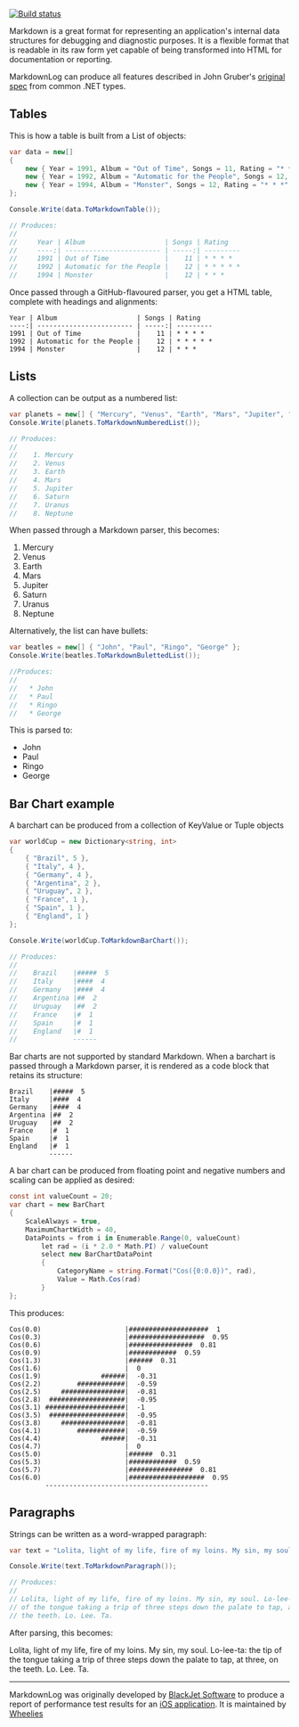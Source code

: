 [![Build status](https://ci.appveyor.com/api/projects/status/utok6islevjr35le)](https://ci.appveyor.com/project/Wheelies/markdownlog)

Markdown is a great format for representing an application's internal data structures for debugging and diagnostic purposes. It is a flexible format that is readable in its raw form yet capable of being transformed into HTML for documentation or reporting.

MarkdownLog can produce all features described in John Gruber's [original spec](http://daringfireball.net/projects/markdown/) from common .NET types.

Tables
------

This is how a table is built from a List of objects:

```csharp
var data = new[]
{
    new { Year = 1991, Album = "Out of Time", Songs = 11, Rating = "* * * *" },
    new { Year = 1992, Album = "Automatic for the People", Songs = 12, Rating = "* * * * *" },
    new { Year = 1994, Album = "Monster", Songs = 12, Rating = "* * *" }
};

Console.Write(data.ToMarkdownTable());

// Produces:
//
//     Year | Album                    | Songs | Rating   
//     ----:| ------------------------ | -----:| --------- 
//     1991 | Out of Time              |    11 | * * * *  
//     1992 | Automatic for the People |    12 | * * * * *
//     1994 | Monster                  |    12 | * * *    
```

Once passed through a GitHub-flavoured parser, you get a HTML table, complete with headings and alignments:

    Year | Album                    | Songs | Rating   
    ----:| ------------------------ | -----:| --------- 
    1991 | Out of Time              |    11 | * * * *  
    1992 | Automatic for the People |    12 | * * * * *
    1994 | Monster                  |    12 | * * *    

Lists
-----

A collection can be output as a numbered list:

```csharp
var planets = new[] { "Mercury", "Venus", "Earth", "Mars", "Jupiter", "Saturn", "Uranus", "Neptune" };
Console.Write(planets.ToMarkdownNumberedList());

// Produces:
//
//    1. Mercury
//    2. Venus
//    3. Earth
//    4. Mars
//    5. Jupiter
//    6. Saturn
//    7. Uranus
//    8. Neptune
```

When passed through a Markdown parser, this becomes:

   1. Mercury
   2. Venus
   3. Earth
   4. Mars
   5. Jupiter
   6. Saturn
   7. Uranus
   8. Neptune

Alternatively, the list can have bullets:

```csharp
var beatles = new[] { "John", "Paul", "Ringo", "George" };
Console.Write(beatles.ToMarkdownBulettedList());

//Produces:
//
//   * John
//   * Paul
//   * Ringo
//   * George
```

This is parsed to:

   * John
   * Paul
   * Ringo
   * George


Bar Chart example
----------------

A barchart can be produced from a collection of KeyValue or Tuple objects

```csharp
var worldCup = new Dictionary<string, int>
{
    { "Brazil", 5 },
    { "Italy", 4 },
    { "Germany", 4 },
    { "Argentina", 2 },
    { "Uruguay", 2 },
    { "France", 1 },
    { "Spain", 1 },
    { "England", 1 }
};

Console.Write(worldCup.ToMarkdownBarChart());

// Produces:
//
//    Brazil    |#####  5
//    Italy     |####  4
//    Germany   |####  4
//    Argentina |##  2
//    Uruguay   |##  2
//    France    |#  1
//    Spain     |#  1
//    England   |#  1
//              ------
```

Bar charts are not supported by standard Markdown. When a barchart is passed through a Markdown parser, it is rendered as a code block that retains its structure:

    Brazil    |#####  5
    Italy     |####  4
    Germany   |####  4
    Argentina |##  2
    Uruguay   |##  2
    France    |#  1
    Spain     |#  1
    England   |#  1
              ------

A bar chart can be produced from floating point and negative numbers and scaling can be applied as desired:


```csharp
const int valueCount = 20;
var chart = new BarChart
{
    ScaleAlways = true,
    MaximumChartWidth = 40,
    DataPoints = from i in Enumerable.Range(0, valueCount)
        let rad = (i * 2.0 * Math.PI) / valueCount
        select new BarChartDataPoint
        {
            CategoryName = string.Format("Cos({0:0.0})", rad),
            Value = Math.Cos(rad)
        }
};
```

This produces:

    Cos(0.0)                     |####################  1
    Cos(0.3)                     |###################  0.95
    Cos(0.6)                     |################  0.81
    Cos(0.9)                     |############  0.59
    Cos(1.3)                     |######  0.31
    Cos(1.6)                     |  0
    Cos(1.9)               ######|  -0.31
    Cos(2.2)         ############|  -0.59
    Cos(2.5)     ################|  -0.81
    Cos(2.8)  ###################|  -0.95
    Cos(3.1) ####################|  -1
    Cos(3.5)  ###################|  -0.95
    Cos(3.8)     ################|  -0.81
    Cos(4.1)         ############|  -0.59
    Cos(4.4)               ######|  -0.31
    Cos(4.7)                     |  0
    Cos(5.0)                     |######  0.31
    Cos(5.3)                     |############  0.59
    Cos(5.7)                     |################  0.81
    Cos(6.0)                     |###################  0.95
             -----------------------------------------

Paragraphs
----------

Strings can be written as a word-wrapped paragraph:

```csharp
var text = "Lolita, light of my life, fire of my loins. My sin, my soul. Lo-lee-ta: the tip of the tongue taking a trip of three steps down the palate to tap, at three, on the teeth. Lo. Lee. Ta.";

Console.Write(text.ToMarkdownParagraph());

// Produces:
//
// Lolita, light of my life, fire of my loins. My sin, my soul. Lo-lee-ta: the tip 
// of the tongue taking a trip of three steps down the palate to tap, at three, on 
// the teeth. Lo. Lee. Ta.
```

After parsing, this becomes:

Lolita, light of my life, fire of my loins. My sin, my soul. Lo-lee-ta: the tip 
of the tongue taking a trip of three steps down the palate to tap, at three, on 
the teeth. Lo. Lee. Ta.

---

MarkdownLog was originally developed by [BlackJet Software](http://blackjetsoftware.com) to produce a report of performance test results for an [iOS application](http://shoppingukapp.com/). It is maintained by [Wheelies](https://github.com/Wheelies)